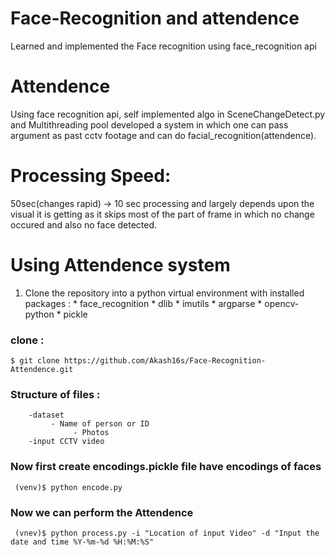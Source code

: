 # Face-Recognition and attendence
Learned and implemented the Face recognition using face_recognition api

# Attendence
Using face recognition api, self implemented algo in SceneChangeDetect.py and Multithreading pool developed a system in which one can pass argument as past cctv footage and can do facial_recognition(attendence).

# Processing Speed: 
50sec(changes rapid) -> 10 sec processing and largely depends upon the visual it is getting as it skips most of the part of frame in which no change occured and also no face detected.
# Using Attendence system
1. Clone the repository into a python virtual environment with installed packages : 
       * face_recognition
       * dlib
       * imutils
       * argparse
       * opencv-python
       * pickle
 ### clone : 
 ```$ git clone https://github.com/Akash16s/Face-Recognition-Attendence.git```
 
 ### Structure of files :
 ```--BASE_DIR 
     -dataset
          - Name of person or ID
               - Photos
     -input CCTV video
  ```
  
 ### Now first create encodings.pickle file have encodings of faces 
 ``` (venv)$ python encode.py```
 
 ### Now we can perform the Attendence 
 ``` (vnev)$ python process.py -i "Location of input Video" -d "Input the date and time %Y-%m-%d %H:%M:%S"```
